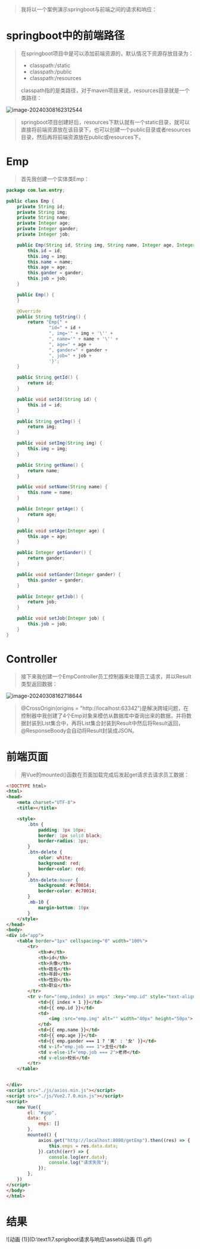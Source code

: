 > 我将以一个案例演示springboot与前端之间的请求和响应：



# springboot中的前端路径

> 在springboot项目中是可以添加前端资源的，默认情况下资源存放目录为：
>
> - classpath:/static
> - classpath:/public
> - classpath:/resources
>
> classpath指的是类路径，对于maven项目来说，resources目录就是一个类路径：

![image-20240308162312544](D:\text1\\7.sprigboot请求与响应\assets\image-20240308162312544.png)

> springboot项目创建好后，resources下默认就有一个static目录，就可以直接将前端资源放在该目录下，也可以创建一个public目录或者resources目录，然后再将前端资源放在public或resources下。



# Emp

> 首先我创建一个实体类Emp：

```java
package com.lwn.entry;

public class Emp {
    private String id;
    private String img;
    private String name;
    private Integer age;
    private Integer gander;
    private Integer job;

    public Emp(String id, String img, String name, Integer age, Integer gander, Integer job) {
        this.id = id;
        this.img = img;
        this.name = name;
        this.age = age;
        this.gander = gander;
        this.job = job;
    }

    public Emp() {
    }

    @Override
    public String toString() {
        return "Emp{" +
                "id=" + id +
                ", img='" + img + '\'' +
                ", name='" + name + '\'' +
                ", age=" + age +
                ", gander=" + gander +
                ", job=" + job +
                '}';
    }

    public String getId() {
        return id;
    }

    public void setId(String id) {
        this.id = id;
    }

    public String getImg() {
        return img;
    }

    public void setImg(String img) {
        this.img = img;
    }

    public String getName() {
        return name;
    }

    public void setName(String name) {
        this.name = name;
    }

    public Integer getAge() {
        return age;
    }

    public void setAge(Integer age) {
        this.age = age;
    }

    public Integer getGander() {
        return gander;
    }

    public void setGander(Integer gander) {
        this.gander = gander;
    }

    public Integer getJob() {
        return job;
    }

    public void setJob(Integer job) {
        this.job = job;
    }
}

```



# Controller

> 接下来我创建一个EmpController员工控制器来处理员工请求，并以Result类型返回数据：

![image-20240308162718644](D:\text1\\7.sprigboot请求与响应\assets\image-20240308162718644.png)

> @CrossOrigin(origins = "http://localhost:63342")是解决跨域问题，在控制器中我创建了4个Emp对象来模仿从数据库中查询出来的数据，并将数据封装到List集合中，再将List集合封装到Result中然后将Result返回，@ResponseBoody会自动将Result封装成JSON。



# 前端页面

> 用Vue的mounted()函数在页面加载完成后发起get请求去请求员工数据：

```html
<!DOCTYPE html>
<html>
<head>
    <meta charset="UTF-8">
    <title></title>

    <style>
        .btn {
            padding: 3px 10px;
            border: 1px solid black;
            border-radius: 3px;
        }
        .btn-delete {
            color: white;
            background: red;
            border-color: red;
        }
        .btn-delete:hover {
            background: #c70014;
            border-color: #c70014;
        }
        .mb-10 {
            margin-bottom: 10px
        }
    </style>
</head>
<body>
<div id="app">
    <table border="1px" cellspacing="0" width="100%">
        <tr>
            <th>#</th>
            <th>id</th>
            <th>头像</th>
            <th>姓名</th>
            <th>年龄</th>
            <th>性别</th>
            <th>职业</th>
        </tr>
        <tr v-for="(emp,index) in emps" :key="emp.id" style="text-align: center;">
            <td>{{ index + 1 }}</td>
            <td>{{ emp.id }}</td>
            <td>
                <img :src="emp.img" alt="" width="40px" height="50px">
            </td>
            <td>{{ emp.name }}</td>
            <td>{{ emp.age }}</td>
            <td>{{ emp.gander === 1 ? '男' : '女' }}</td>
            <td v-if="emp.job === 1">主任</td>
            <td v-else-if="emp.job === 2">老师</td>
            <td v-else>校长</td>
        </tr>
    </table>


</div>
<script src="./js/axios.min.js"></script>
<script src="./js/Vue2.7.0.min.js"></script>
<script>
    new Vue({
        el: "#app",
        data: {
            emps: []
        },
        mounted() {
            axios.get("http://localhost:8080/getEmp").then((res) => {
                this.emps = res.data.data;
            }).catch((err) => {
                console.log(err.data);
                console.log("请求失败");
            });
        },
    })
</script>
</body>
</html>
```



# 结果

![动画 (1)](D:\text1\\7.sprigboot请求与响应\assets\动画 (1).gif)